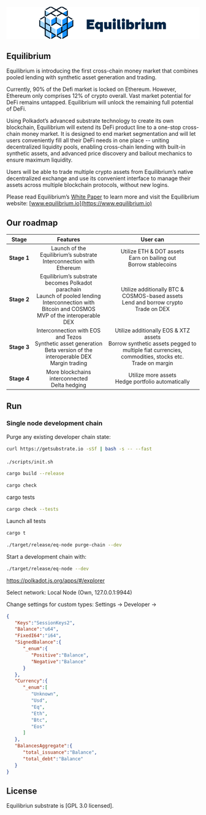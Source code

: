 
![ ](logo.png)

## Equilibrium
   Equilibrium is introducing the first cross-chain money market that combines pooled lending with synthetic asset generation and trading.  

   Currently, 90% of the Defi market is locked on Ethereum. However, Ethereum only comprises 12% of crypto overall. Vast market potential for DeFi remains untapped. Equilibrium will unlock the remaining full potential of DeFi. 


   Using Polkadot’s advanced substrate technology to create its own blockchain, Equilibrium will extend its DeFi product line to a one-stop cross-chain money market. It is designed to end market segmentation and will let users conveniently fill all their DeFi needs in one place -- uniting decentralized liquidity pools, enabling cross-chain lending with built-in synthetic assets, and advanced price discovery and bailout mechanics to ensure maximum liquidity. 

   Users will be able to trade multiple crypto assets from Equilibrium’s native decentralized exchange and use its convenient interface to manage their assets across multiple blockchain protocols, without new logins. 

   Please read Equilibrium’s [White Paper](https://equilibrium.io/docs/Equilibrium_WP_101.pdf) to learn more and visit the Equilibrium website: [www.equilibrium.io](https://www.equilibrium.io)

## Our roadmap

| Stage            |                                                                              Features                                                                              |                                                                        User can                                                                        |
| ---------------- | :----------------------------------------------------------------------------------------------------------------------------------------------------------------: | :----------------------------------------------------------------------------------------------------------------------------------------------------: |
| **Stage&#160;1** |                                             Launch of the Equilibrium’s substrate </br> Interconnection with Ethereum                                              |                                      Utilize ETH & DOT assets </br> Earn on bailing out </br>  Borrow stablecoins                                      |
| **Stage&#160;2** | Equilibrium’s substrate becomes Polkadot parachain </br> Launch of pooled lending </br> Interconnection with Bitcoin and COSMOS </br> MVP of the interoperable DEX |                            Utilize additionally BTC & COSMOS-based assets </br> Lend and borrow crypto </br>  Trade on DEX                             |
| **Stage&#160;3** |                Interconnection with EOS and Tezos </br> Synthetic asset generation </br> Beta version of the interoperable DEX </br> Margin trading                | Utilize additionally EOS & XTZ assets </br> Borrow synthetic assets pegged to multiple fiat currencies, commodities, stocks etc. </br> Trade on margin |
| **Stage&#160;4** |                                                        More blockchains interconnected  </br> Delta hedging                                                        |                                                Utilize more assets  </br> Hedge portfolio automatically                                                |


## Run

### Single node development chain

Purge any existing developer chain state:

```bash
curl https://getsubstrate.io -sSf | bash -s -- --fast

./scripts/init.sh
```

```bash
cargo build --release
```

```bash
cargo check
```

cargo  tests

```bash
cargo check --tests
```

Launch all tests

```bash
cargo t
```

```bash
./target/release/eq-node purge-chain --dev
```

Start a development chain with:

```bash
./target/release/eq-node --dev
```

https://polkadot.js.org/apps/#/explorer

Select network:
Local Node (Own, 127.0.0.1:9944)

Change settings for custom types:
Settings -> Developer ->

```json
{
   "Keys":"SessionKeys2",
   "Balance":"u64",
   "FixedI64":"i64",
   "SignedBalance":{
      "_enum":{
         "Positive":"Balance",
         "Negative":"Balance"
      }
   },
   "Currency":{
      "_enum":[
         "Unknown",
         "Usd",
         "Eq",
         "Eth",
         "Btc",
         "Eos"
      ]
   },
   "BalancesAggregate":{
      "total_issuance":"Balance",
      "total_debt":"Balance"
   }
}
```

## License

Equilibriun substrate is [GPL 3.0 licensed].